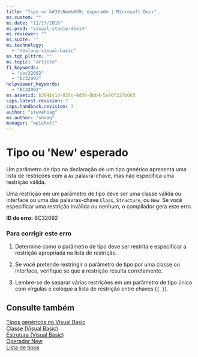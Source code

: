 ```yaml
---
title: "Tipo ou &#39;New&#39; esperado | Microsoft Docs"
ms.custom: ""
ms.date: "11/17/2016"
ms.prod: "visual-studio-dev14"
ms.reviewer: ""
ms.suite: ""
ms.technology: 
  - "devlang-visual-basic"
ms.tgt_pltfrm: ""
ms.topic: "article"
f1_keywords: 
  - "vbc32092"
  - "bc32092"
helpviewer_keywords: 
  - "BC32092"
ms.assetid: b3041c1d-837c-4d58-bbb4-5c46f227b66d
caps.latest.revision: 7
caps.handback.revision: 7
author: "stevehoag"
ms.author: "shoag"
manager: "wpickett"
---
```

# Tipo ou &#39;New&#39; esperado
Um parâmetro de tipo na declaração de um tipo genérico apresenta uma lista de restrições com a `As` palavra\-chave, mas não especifica uma restrição válida.  
  
 Uma restrição em um parâmetro de tipo deve ser uma classe válida ou interface ou uma das palavras\-chave `Class`, `Structure`, ou `New`. Se você especificar uma restrição inválida ou nenhum, o compilador gera este erro.  
  
 **ID do erro:** BC32092  
  
### Para corrigir este erro  
  
1.  Determine como o parâmetro de tipo deve ser restrita e especificar a restrição apropriada na lista de restrição.  
  
2.  Se você pretende restringir o parâmetro de tipo por uma classe ou interface, verifique se que a restrição resulta corretamente.  
  
3.  Lembre\-se de separar várias restrições em um parâmetro de tipo único com vírgulas e coloque a lista de restrição entre chaves \(`{ }`\).  
  
## Consulte também  
 [Tipos genéricos no Visual Basic](../../visual-basic/programming-guide/language-features/data-types/generic-types.md)   
 [Classe \(Visual Basic\)](http://msdn.microsoft.com/pt-br/0777c6e6-46bc-451b-ad70-57b49d4ef4f7)   
 [Estrutura \(Visual Basic\)](http://msdn.microsoft.com/pt-br/263ce115-ac36-4c05-8cb7-0e0eead5c6d0)   
 [Operador New](../../visual-basic/language-reference/operators/new-operator.md)   
 [Lista de tipos](../../visual-basic/language-reference/statements/type-list.md)